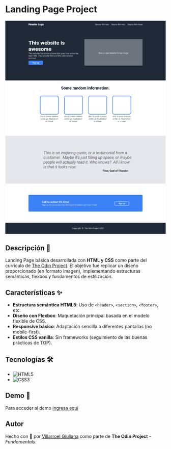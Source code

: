 # Landing Page Project

![Preview de la Landing Page](./assets/desire_outcome.png)

## Descripción 📄
Landing Page básica desarrollada con **HTML y CSS** como parte del currículo de [The Odin Project](https://www.theodinproject.com/). El objetivo fue replicar un diseño proporcionado (en formato imagen), implementando estructuras semánticas, flexbox y fundamentos de estilización.

## Características ✨
- **Estructura semántica HTML5**: Uso de `<header>`, `<section>`, `<footer>`, etc.
- **Diseño con Flexbox**: Maquetación principal basada en el modelo flexible de CSS.
- **Responsive básico**: Adaptación sencilla a diferentes pantallas (no mobile-first).
- **Estilos CSS vanilla**: Sin frameworks (seguimiento de las buenas prácticas de TOP).

## Tecnologías 🛠️
- ![HTML5](https://img.shields.io/badge/HTML5-E34F26?style=flat&logo=html5&logoColor=white)
- ![CSS3](https://img.shields.io/badge/CSS3-1572B6?style=flat&logo=css3&logoColor=white)

## Demo 🚀
Para acceder al demo [ingresa aquí](#)

## Autor
Hecho con 🧡 por [Villarroel Giuliana](https://github.com/nana-v1) como parte de **The Odin Project** - *Fundamentals*.